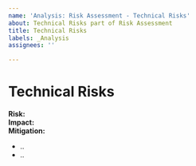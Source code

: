 ```yaml
---
name: 'Analysis: Risk Assessment - Technical Risks'
about: Technical Risks part of Risk Assessment
title: Technical Risks
labels: _Analysis
assignees: ''

---
```


# Technical Risks

**Risk:**\
**Impact:**\
**Mitigation:**

- ..
- ..
